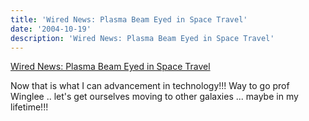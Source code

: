 ```yaml
---
title: 'Wired News: Plasma Beam Eyed in Space Travel'
date: '2004-10-19'
description: 'Wired News: Plasma Beam Eyed in Space Travel'
---
```


[Wired News: Plasma Beam Eyed in Space Travel][0]

Now that is what I can advancement in technology!!! Way to go prof Winglee .. let's get ourselves moving to other galaxies ... maybe in my lifetime!!!


[0]: http://www.wired.com/news/space/0,2697,65391,00.html?tw=wn_tophead_5